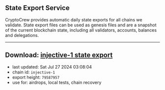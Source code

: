 ## State Export Service
CryptoCrew provides automatic daily state exports for all chains we validate. State export files can be used as genesis files and are a snapshot of the current blockchain state, including all validators, accounts, balances and delegations.

---
**Download: [injective-1 state export](https://dl-eu2.ccvalidators.com/SERVICE/injective/injective-1_export_79587957.json)**
---

- last updated: Sat Jul 27 2024 03:08:04
- chain id: `injective-1`
- export height: `79587957`
- use for: airdrops, local tests, chain recovery
